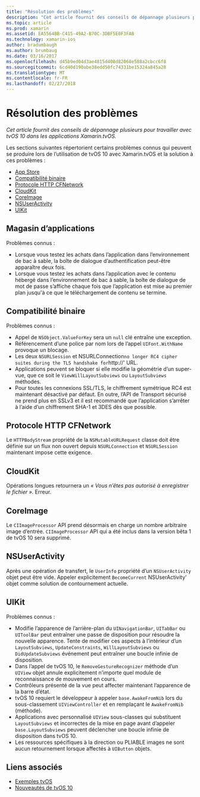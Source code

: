 ```yaml
---
title: "Résolution des problèmes"
description: "Cet article fournit des conseils de dépannage plusieurs pour travailler avec tvOS 10 dans les applications Xamarin.tvOS."
ms.topic: article
ms.prod: xamarin
ms.assetid: EA5564BB-C415-49A2-B70C-3DBF5E0F3FAB
ms.technology: xamarin-ios
author: bradumbaugh
ms.author: brumbaug
ms.date: 03/16/2017
ms.openlocfilehash: d45b9ed04d3ae4815d408d82068e588a2cbcc6f8
ms.sourcegitcommit: 6cd40d190abe38edd50fc74331be15324a845a28
ms.translationtype: MT
ms.contentlocale: fr-FR
ms.lasthandoff: 02/27/2018
---
```

# <a name="troubleshooting"></a>Résolution des problèmes

_Cet article fournit des conseils de dépannage plusieurs pour travailler avec tvOS 10 dans les applications Xamarin.tvOS._

Les sections suivantes répertorient certains problèmes connus qui peuvent se produire lors de l’utilisation de tvOS 10 avec Xamarin.tvOS et la solution à ces problèmes :

- [App Store](#App-Store)
- [Compatibilité binaire](#Binary-Compatibility)
- [Protocole HTTP CFNetwork](#CFNetwork-HTTP-Protocol)
- [CloudKit](#CloudKit)
- [CoreImage](#CoreImage)
- [NSUserActivity](#NSUserActivity)
- [UIKit](#UIKit)

<a name="App-Store" />

## <a name="app-store"></a>Magasin d’applications

Problèmes connus :

 - Lorsque vous testez les achats dans l’application dans l’environnement de bac à sable, la boîte de dialogue d’authentification peut-être apparaître deux fois.
 - Lorsque vous testez les achats dans l’application avec le contenu hébergé dans l’environnement de bac à sable, la boîte de dialogue de mot de passe s’affiche chaque fois que l’application est mise au premier plan jusqu'à ce que le téléchargement de contenu se termine.

<a name="Binary-Compatibility" />

## <a name="binary-compatibility"></a>Compatibilité binaire

Problèmes connus :

 - Appel de `NSObject.ValueForKey` sera un `null` clé entraîne une exception.
 - Référencement d’une police par nom lors de l’appel `UIFont.WithName` provoque un blocage.
 - Les deux `NSURLSession` et NSURLConnection` no longer RC4 cipher suites during the TLS handshake for `http://' URL.
 - Applications peuvent se bloquer si elle modifie la géométrie d’un super-vue, que ce soit le `ViewWillLayoutSubviews` ou `LayoutSubviews` méthodes.
 - Pour toutes les connexions SSL/TLS, le chiffrement symétrique RC4 est maintenant désactivé par défaut. En outre, l’API de Transport sécurisé ne prend plus en SSLv3 et il est recommandé que l’application s’arrêter à l’aide d’un chiffrement SHA-1 et 3DES dès que possible.

<a name="CFNetwork-HTTP-Protocol" />

## <a name="cfnetwork-http-protocol"></a>Protocole HTTP CFNetwork

Le `HTTPBodyStream` propriété de la `NSMutableURLRequest` classe doit être définie sur un flux non ouvert depuis `NSURLConnection` et `NSURLSession` maintenant impose cette exigence.

<a name="CloudKit" />

## <a name="cloudkit"></a>CloudKit

Opérations longues retournera un _« Vous n’êtes pas autorisé à enregistrer le fichier »._ Erreur.

<a name="CoreImage" />

## <a name="coreimage"></a>CoreImage

Le `CIImageProcessor` API prend désormais en charge un nombre arbitraire image d’entrée. `CIImageProcessor` API qui a été inclus dans la version bêta 1 de tvOS 10 sera supprimé.

<a name="NSUserActivity" />

## <a name="nsuseractivity"></a>NSUserActivity

Après une opération de transfert, le `UserInfo` propriété d’un `NSUserActivity` objet peut être vide. Appeler explicitement `BecomeCurrent` NSUserActivity' objet comme solution de contournement actuelle.

<a name="UIKit" />

## <a name="uikit"></a>UIKit

Problèmes connus :

 - Modifie l’apparence de l’arrière-plan du `UINavigationBar`, `UITabBar` ou `UIToolBar` peut entraîner une passe de disposition pour résoudre la nouvelle apparence. Tente de modifier ces aspects à l’intérieur d’un `LayoutSubviews`, `UpdateConstraints`, `WillLayoutSubviews` ou `DidUpdateSubviews` événement peut entraîner une boucle infinie de disposition.
 - Dans l’appel de tvOS 10, le `RemoveGestureRecognizer` méthode d’un `UIView` objet annule explicitement n’importe quel module de reconnaissance de mouvement en cours.
 - Contrôleurs présenté de la vue peut affecter maintenant l’apparence de la barre d’état.
 - tvOS 10 requiert le développeur à appeler `base.AwakeFromNib` lors du sous-classement `UIViewController` et en remplaçant le `AwakeFromNib` (méthode).
 - Applications avec personnalisé `UIView` sous-classes qui substituent `LayoutSubviews` et incorrectes de la mise en page avant d’appeler `base.LayoutSubviews` peuvent déclencher une boucle infinie de disposition dans tvOS 10.
 - Les ressources spécifiques à la direction ou PLIABLE images ne sont aucun retournement lorsque affectés à `UIButton` objets.





## <a name="related-links"></a>Liens associés

- [Exemples tvOS](https://developer.xamarin.com/samples/tvos/all/)
- [Nouveautés de tvOS 10](https://developer.apple.com/library/prerelease/content/releasenotes/General/WhatsNewinTVOS/Articles/tvOS10.html#//apple_ref/doc/uid/TP40017259-SW1)

